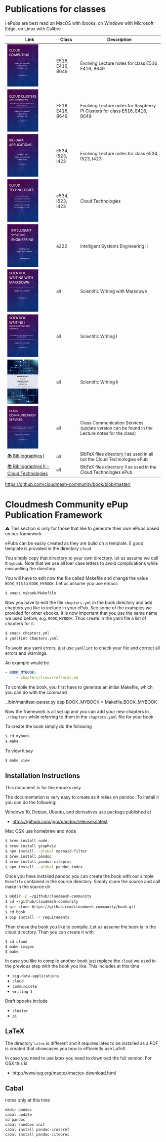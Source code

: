 # Publications for classes

 
:information_source: ePubs are best read on MacOS with ibooks, on Windows with Microsoft Edge, on Linux with Calibre

Link |  Class | Description
|------ | --- | -------------
[<img src="cloud/cover/cover.jpg" width="100px">](vonLaszewski-cloud.epub?raw=true)| E516, E416, B649 | Evolving Lecture notes for class E516, E416, B649
[<img src="pi/cover/cover.jpg" width="100px">](vonLaszewski-pi.epub?raw=true)| E516, E416, B649 | Evolving Lecture notes for Raspberry PI Clusters for class E516, E416, B649
[<img src="big-data-applications/cover/cover.jpg" width="100px">](vonLaszewski-bigdata-application.epub?raw=true)| e534, I523, I423 | Evolving Lecture notes for class e534, I523, I423
[<img src="tech/cover/cover.jpg" width="100px">](https://github.com/cloudmesh/technologies/blob/master/vonLaszewski-cloud-technologies.epub?raw=true)| e534, I523, I423 | Cloud Technologies
[<img src="222/cover/cover.jpg" width="100px">](vonLaszewski-e222.epub?raw=true)| e222 | Intelligent Systems Engineering II
[<img src="writing/cover/cover.jpg" width="100px">](vonLaszewski-writing-markdown.epub?raw=true)| all | Scientific Writing with Markdown
[<img src="writing-1/cover/cover.jpg" width="100px">](vonLaszewski-writing-1.epub?raw=true)| all | Scientific Writing I 
[<img src="latex/cover-latex.png" width="100px">](http://cyberaide.org/papers/vonLaszewski-latex.pdf)| all | Scientific Writing II 
[<img src="communicate/cover/cover.jpg" width="100px">](vonLaszewski-communicate.epub?raw=true)| all | Class Communication Services (update version can be found in the Lecture notes for the class)
[:books: Bibliographies I](bib) | all | BibTeX files directory I as used in all but the Cloud Technologies ePub
[:books: Bibliographies II - Cloud Technologies](https://github.com/cloudmesh/technologies/tree/master/bib) | all | BibTeX files directory II  as used in the Cloud Technologies ePub


https://github.com/cloudmesh-community/book/blob/master/

# Cloudmesh Community ePup Publication Framework

:warning: This section is only for those that like to generate their own ePubs based on our framework

ePubs can be easily created as they are build on a template. E good template is provided in the directory `cloud`

You simply copy that directory to your own directory. let us assume we call it `mybook`. Note that we use all loer case letters to avoid complications while misspelling the directory

You will have to edit now the file called Makefile and change the value `BOOK_516` to `BOOK_MYBOOK`. Let us assume you use emacs

```bash
$ emacs mybook/Makefile
```

Now you have to edit the file `chapters.yml` in the book directory and add chapters you like to include in your ePub.
See some of the examples we provided for other ebooks. It is now important that you use the same name we used before, e.g. `BOOK_MYBOOK`. Thus create in the yaml file a list of chapters for it.

```bash
$ emacs chapters.yml
$ yamllint chapters.yaml
```

To avoid any yaml errors, just use `yamllint` to check your file and correct all errors and warnings.

An example would be

```yaml
- BOOK_MYBOOK:
     - chapters/linux/refcards.md
```

To compile the book, you first have to generate an initial Makefile, which you can do with the command

 ../bin/manifest-parser.py dep BOOK_MYBOOK > Makefile.BOOK_MYBOOK

Now the framework is all set up and you can add your new chapters in `./chapters` while referring to them in the `chapters.yaml` file for your book

To create the book simply do the following

```bash
$ cd mybook
$ make
```

To view it say

```bash
$ make view
```

## Installation Instructions

This document is for the ebooks only

The documentation is very easy to create as it relies on pandoc. To
install it you can do the following:

Windows 10, Debian, Ubuntu, and derivatives use package published at

* <https://github.com/jgm/pandoc/releases/latest>

Mac OSX use homebrew and node

```bash
$ brew install node.
$ brew install graphviz
$ npm install --global mermaid-filter
$ brew install pandoc
$ brew install pandoc-citeproc
$ npm install --global pandoc-index
```

Once you have installed pandoc you can create the book with our simple
`Makefile` contained in the source directory. Simply clone the source
and call make in the source dir

```bash
$ mkdir -p ~/github/cloudmesh-community
$ cd ~/github/cloudmesh-community
$ git clone https://github.com/cloudmesh-community/book.git
$ cd book
$ pip install -r requirements
```

Then chose the book you like to compile. Let us assume the book is in
the cloud directory. Than you can create it with

```
$ cd cloud
$ make images
$ make
```

In case you like to compile another book just replace the `cloud` we used in the previous step with the book you like. This includes at this time

* `big-data-applications`
* `cloud`
* `communicate`
* `writing-1`

Draft bpooks include

* `cluster`
* `pi`



## LaTeX

The directory `latex` is different and it requires latex to be installed as a PDF is created that showcases you how to efficeintly use LaTeX

In case you need to use latex you need to download the full
version. For OSX this is

* <http://www.tug.org/mactex/mactex-download.html>


## Cabal

notes only at this time

    mkdir pandoc
    cabal update
    cd pandoc
    cabal sandbox init
    cabal install pandoc-crossref
    cabal install pandoc-citeproc
